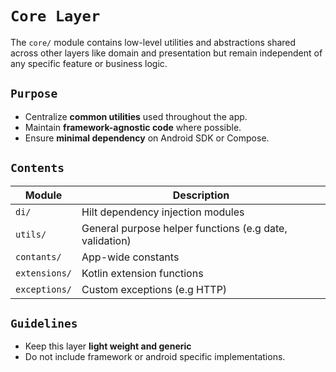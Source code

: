 # `Core Layer`

The `core/` module contains low-level utilities and abstractions shared across other layers like domain and presentation but remain independent of any specific feature or business logic.

## `Purpose`

- Centralize **common utilities** used throughout the app.
- Maintain **framework-agnostic code** where possible.
- Ensure **minimal dependency** on Android SDK or Compose.

## `Contents`

| Module        | Description                                              |
|---------------|----------------------------------------------------------|
|  `di/`        | Hilt dependency injection modules                        |
| `utils/`      | General purpose helper functions (e.g date, validation)  |
| `contants/`   | App-wide constants                                       |
| `extensions/` | Kotlin extension functions                               |
| `exceptions/` | Custom exceptions (e.g HTTP)                             |


## `Guidelines`

- Keep this layer **light weight and generic**
- Do not include framework or android specific implementations.
